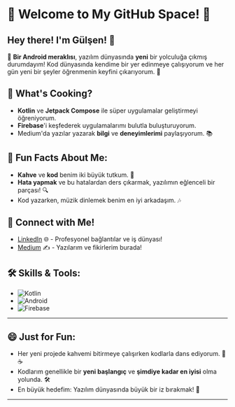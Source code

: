 # 🌟 Welcome to My GitHub Space! 🌟

## Hey there! I'm Gülşen! 👋

🎉 **Bir Android meraklısı**, yazılım dünyasında **yeni** bir yolculuğa çıkmış durumdayım! Kod dünyasında kendime bir yer edinmeye çalışıyorum ve her gün yeni bir şeyler öğrenmenin keyfini çıkarıyorum. 🚀

## 🚀 What's Cooking?

- **Kotlin** ve **Jetpack Compose** ile süper uygulamalar geliştirmeyi öğreniyorum.
- **Firebase**'i keşfederek uygulamalarımı bulutla buluşturuyorum.
- Medium'da yazılar yazarak **bilgi** ve **deneyimlerimi** paylaşıyorum. 📚

## 🌟 Fun Facts About Me:

- **Kahve** ve **kod** benim iki büyük tutkum. 🥰
- **Hata yapmak** ve bu hatalardan ders çıkarmak, yazılımın eğlenceli bir parçası! 🔍
- Kod yazarken, müzik dinlemek benim en iyi arkadaşım. 🎶

## 🔗 Connect with Me!

- [LinkedIn](https://www.linkedin.com/in/gulsengunesgg/) 🌐 - Profesyonel bağlantılar ve iş dünyası!
- [Medium](https://medium.com/@gulsengunes) ✍️ - Yazılarım ve fikirlerim burada!

## 🛠️ Skills & Tools:

- ![Kotlin](https://img.shields.io/badge/Kotlin-7F52FF?style=for-the-badge&logo=kotlin&logoColor=white)
- ![Android](https://img.shields.io/badge/Android-3DDC84?style=for-the-badge&logo=android&logoColor=white)
- ![Firebase](https://img.shields.io/badge/Firebase-FFCA28?style=for-the-badge&logo=firebase&logoColor=white)


---

## 😄 Just for Fun:

- Her yeni projede kahvemi bitirmeye çalışırken kodlarla dans ediyorum. 💃☕
- Kodlarım genellikle bir **yeni başlangıç** ve **şimdiye kadar en iyisi** olma yolunda. 🛠️
- En büyük hedefim: Yazılım dünyasında büyük bir iz bırakmak! 🌟

---







